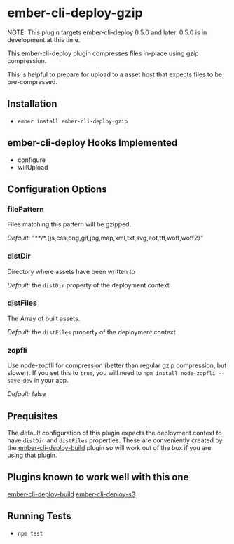 # ember-cli-deploy-gzip

NOTE: This plugin targets ember-cli-deploy 0.5.0 and later. 0.5.0 is in development at this time.

This ember-cli-deploy plugin compresses files in-place using gzip compression.

This is helpful to prepare for upload to a asset host that expects files to be
pre-compressed.

## Installation

* `ember install ember-cli-deploy-gzip`

## ember-cli-deploy Hooks Implemented

* configure
* willUpload

## Configuration Options

### filePattern

Files matching this pattern will be gzipped.

_Default:_ "\*\*/\*.{js,css,png,gif,jpg,map,xml,txt,svg,eot,ttf,woff,woff2}"

### distDir

Directory where assets have been written to

_Default:_ the `distDir` property of the deployment context

### distFiles

The Array of built assets.

_Default:_ the `distFiles` property of the deployment context

### zopfli

Use node-zopfli for compression (better than regular gzip
compression, but slower). If you set this to `true`, you
will need to `npm install node-zopfli --save-dev` in your app.

_Default:_ false

## Prequisites

The default configuration of this plugin expects the deployment context to have `distDir` and `distFiles` properties. These are conveniently created by the [ember-cli-deploy-build](https://github.com/zapnito/ember-cli-deploy-build) plugin so will work out of the box if you are using that plugin.

## Plugins known to work well with this one

[ember-cli-deploy-build](https://github.com/zapnito/ember-cli-deploy-build)
[ember-cli-deploy-s3](https://github.com/zapnito/ember-cli-deploy-s3)

## Running Tests

* `npm test`
